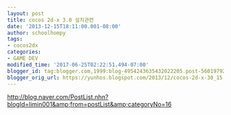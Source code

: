 ```yaml
---
layout: post
title: cocos 2d-x 3.0 설치관련
date: '2013-12-15T18:11:00.001-08:00'
author: schoolhompy
tags:
- cocos2dx
categories:
- GAME DEV
modified_time: '2017-06-25T02:22:51.494-07:00'
blogger_id: tag:blogger.com,1999:blog-4954243635432022205.post-5601979256043324333
blogger_orig_url: https://yunhos.blogspot.com/2013/12/cocos-2d-x-30_15.html
---
```


<a href="http://blog.naver.com/PostList.nhn?blogId=limin001&amp;from=postList&amp;categoryNo=16">http://blog.naver.com/PostList.nhn?blogId=limin001&amp;from=postList&amp;categoryNo=16</a>